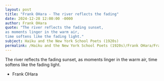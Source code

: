 ```yaml
---
layout: post
title: "Frank OHara - The river reflects the fading"
date: 2024-12-28 12:00:00 -0000
author: Frank OHara
quote: "The river reflects the fading sunset,
as moments linger in the warm air,
time softens like the fading light."
subject: Haiku and the New York School Poets (1920s)
permalink: /Haiku and the New York School Poets (1920s)/Frank OHara/Frank OHara - The river reflects the fading
---
```


The river reflects the fading sunset,
as moments linger in the warm air,
time softens like the fading light.

- Frank OHara
